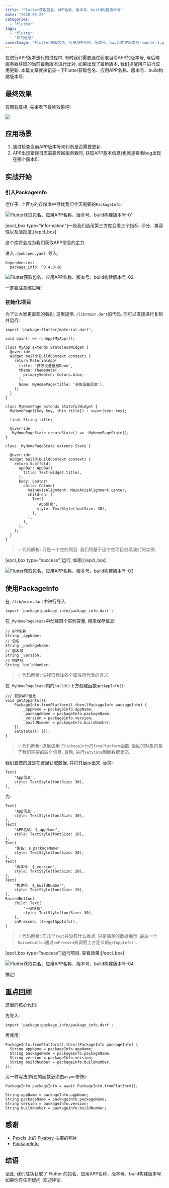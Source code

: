 ```yaml
---
title: "Flutter获取包名、APP名称、版本号、build构建版本号"
date: "2020-05-25"
categories: 
  - "flutter"
tags: 
  - "flutter"
  - "项目信息"
coverImage: "Flutter获取包名、应用APP名称、版本号、build构建版本号-banner-1.png"
---
```


在进行APP版本迭代的过程中, 有时我们需要通过获取当前APP的版本号, 与后端服务器获取的当前最新版本进行比对, 如果出现了最新版本, 我们提醒用户进行应用更新. 本篇文章就来记录一下Flutter获取包名、应用APP名称、版本号、build构建版本号.

## 最终效果

有图有真相, 先来看下最终效果吧!

![](images/Flutter获取包名、应用APP名称、版本号、build构建版本号-04.gif)

## 应用场景

1. 通过检查当前APP版本号来判断是否需要更新.
2. APP出现错误日志需要传回服务器时, 获取APP基本信息(也就是看看bug出现在哪个版本!).

## 实战开始

### 引入PackageInfo

老样子, 上官方的存储库中寻找我们今天需要的`PackageInfo`:

![Flutter获取包名、应用APP名称、版本号、build构建版本号-01](images/Flutter获取包名、应用APP名称、版本号、build构建版本号-01.png)

\[epcl\_box type="information"\]一般我们选用第三方库会看三个指标: 评分、兼容性以及活跃度.\[/epcl\_box\]

这个库将会成为我们获取APP信息的主力.

进入`./pubspec.yaml`, 导入:

```
dependencies:
  package_info: ^0.4.0+18
```

![Flutter获取包名、应用APP名称、版本号、build构建版本号-02](images/Flutter获取包名、应用APP名称、版本号、build构建版本号-02.png)

一定要注意缩进哦!

### 初始化项目

为了让大家更直观的看到, 这里提供`./lib/main.dart`的代码, 你可以直接进行复制并运行:

```
import 'package:flutter/material.dart';

void main() => runApp(MyApp());

class MyApp extends StatelessWidget {
  @override
  Widget build(BuildContext context) {
    return MaterialApp(
      title: '获取设备信息Demo',
      theme: ThemeData(
        primarySwatch: Colors.blue,
      ),
      home: MyHomePage(title: '获取设备信息'),
    );
  }
}

class MyHomePage extends StatefulWidget {
  MyHomePage({Key key, this.title}) : super(key: key);

  final String title;

  @override
  _MyHomePageState createState() => _MyHomePageState();
}

class _MyHomePageState extends State {

  @override
  Widget build(BuildContext context) {
    return Scaffold(
      appBar: AppBar(
        title: Text(widget.title),
      ),
      body: Center(
        child: Column(
          mainAxisAlignment: MainAxisAlignment.center,
          children: [
            Text(
              'App信息',
              style: TextStyle(fontSize: 30),
            ),
          ],
        ),
      ),
    );
  }
}
```

> 💡 代码解析: 只是一个空的项目. 我们将基于这个空项目继续我们的实例.

\[epcl\_box type="success"\]运行, 如图:\[/epcl\_box\]

![Flutter获取包名、应用APP名称、版本号、build构建版本号-03](images/Flutter获取包名、应用APP名称、版本号、build构建版本号-03.png)

## 使用PackageInfo

在`./lib/main.dart`中进行导入:

```
import 'package:package_info/package_info.dart';
```

在`_MyHomePageState`中创建四个实例变量, 用来保存信息:

```
// APP名称
String _appName;
// 包名
String _packageName;
// 版本号
String _version;
// 构建号
String _buildNumber;
```

> 💡 代码解析: 注释已标注各个属性所代表的含义!

在`_MyHomePageState`内的`build()`下方创建函数`getAppInfo()`:

```
/// 获取APP信息
void getAppInfo(){
    PackageInfo.fromPlatform().then((PackageInfo packageInfo) {
        _appName = packageInfo.appName;
        _packageName = packageInfo.packageName;
        _version = packageInfo.version;
        _buildNumber = packageInfo.buildNumber;
    });
    setState(() {});
}
```

> 💡 代码解析: 这里调用了`PackageInfo`的`fromPlatform`函数. 返回的对象包含了我们需要的四个信息. 最后, 进行`setState`刷新数据状态.

我们要做的就是在这里获取数据, 并将其展示出来. 替换:

```
Text(
    'App信息',
    style: TextStyle(fontSize: 30),
),
```

为:

```
Text(
    'App信息',
    style: TextStyle(fontSize: 30),
),
Text(
    'APP名称: $_appName',
    style: TextStyle(fontSize: 20),
),
Text(
    '包名: $_packageName',
    style: TextStyle(fontSize: 20),
),
Text(
    '版本号: $_version',
    style: TextStyle(fontSize: 20),
),
Text(
    '构建号: $_buildNumber',
    style: TextStyle(fontSize: 20),
),
RaisedButton(
    child: Text(
        '一键获取',
        style: TextStyle(fontSize: 30),
    ),
    onPressed: ()=>getAppInfo(),
)
```

> 💡 代码解析: 前几个`Text`并没有什么难点, 只是简单的数据展示. 最后一个`RaisedButton`通过`onPressed`来调用上方定义的`getAppInfo()`.

\[epcl\_box type="success"\]运行项目, 查看效果:\[/epcl\_box\]

![Flutter获取包名、应用APP名称、版本号、build构建版本号-04](images/Flutter获取包名、应用APP名称、版本号、build构建版本号-04.gif)

搞定!

## 重点回顾

这里的核心代码:

先导入:

```
import 'package:package_info/package_info.dart';
```

再使用:

```
PackageInfo.fromPlatform().then((PackageInfo packageInfo) {
  String appName = packageInfo.appName;
  String packageName = packageInfo.packageName;
  String version = packageInfo.version;
  String buildNumber = packageInfo.buildNumber;
});
```

另一种写法(所在的函数必须由`async`修饰):

```
PackageInfo packageInfo = await PackageInfo.fromPlatform();

String appName = packageInfo.appName;
String packageName = packageInfo.packageName;
String version = packageInfo.version;
String buildNumber = packageInfo.buildNumber;
```

## 感谢

- [Pexels](https://www.pexels.com/zh-cn/photo/221004/?utm_content=attributionCopyText&utm_medium=referral&utm_source=pexels) 上的 [Pixabay](https://www.pexels.com/zh-cn/@pixabay?utm_content=attributionCopyText&utm_medium=referral&utm_source=pexels) 拍摄的照片
- [PackageInfo](https://pub.flutter-io.cn/packages/package_info#-readme-tab-)

## 结语

至此, 我们成功获取了 Flutter 的包名、应用APP名称、版本号、build构建版本号. 如果你有任何疑问, 欢迎评论.

